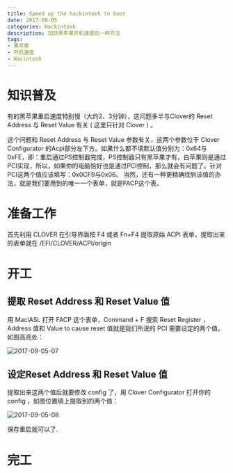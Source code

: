 ```yaml
---
title: Speed up the hackintosh to boot
date: 2017-09-05
categories: Hackintosh
description: 加快黑苹果开机速度的一种方法
tags:
- 黑苹果
- 开机速度
- Hacintosh
---
```


# 知识普及

有的黑苹果重启速度特别慢（大约2、3分钟），这问题多半与Clover的 Reset Address 与 Reset Value 有关 ( 这里只针对 Clover ) 。

这个问题和 Reset Address 与 Reset Value 参数有关，这两个参数位于 Clover Configurator 的Acpi部分左下方。如果什么都不填默认值分别为：0x64与0xFE，即：重启通过PS控制器完成，PS控制器只有黑苹果才有，白苹果则是通过PCI实现，所以，如果你的电脑恰好也是通过PCI控制，那么就会有问题了。针对PCI这两个值应该填写：0x0CF9与0x06。 当然，还有一种更精确找到该值的办法，就是我们要用到的唯一一个表单，就是FACP这个表。

# 准备工作

首先利用 CLOVER 在引导界面按 F4 或者 Fn+F4 提取原始 ACPI 表单，提取出来的表单就在 /EFI/CLOVER/ACPI/origin 

# 开工

## 提取 Reset Address 和 Reset Value 值

用 MaciASL 打开 FACP 这个表单，Command + F 搜索 Reset Register ， Address 值和 Value to cause reset 值就是我们所说的 PCI 需要设定的两个值，如图高亮处：

  ![2017-09-05-07](http://ovefvi4g3.bkt.clouddn.com/2017-09-05-07-1.png)

## 设定Reset Address 和 Reset Value 值

提取出来这两个值后就要修改 config 了，用 Clover Configurator 打开你的 config ，如图位置填上提取到的两个值：

  ![2017-09-05-08](http://ovefvi4g3.bkt.clouddn.com/2017-09-05-08-1.png)

保存重启就可以了.
    
# 完工





